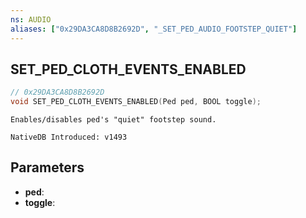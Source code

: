 ```yaml
---
ns: AUDIO
aliases: ["0x29DA3CA8D8B2692D", "_SET_PED_AUDIO_FOOTSTEP_QUIET"]
---
```

## SET_​PED_​CLOTH_​EVENTS_​ENABLED

```c
// 0x29DA3CA8D8B2692D
void SET_​PED_​CLOTH_​EVENTS_​ENABLED(Ped ped, BOOL toggle);
```

```
Enables/disables ped's "quiet" footstep sound.
```

```
NativeDB Introduced: v1493
```

## Parameters
* **ped**:
* **toggle**:
